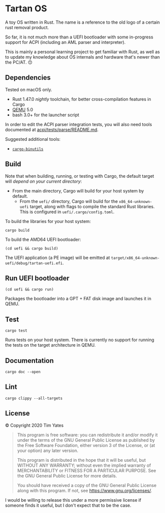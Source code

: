# Tartan OS

A toy OS written in Rust. The name is a reference to the old logo of a certain rust
removal product.

So far, it is not much more than a UEFI bootloader with some in-progress support for ACPI
(including an AML parser and interpreter).

This is mainly a personal learning project to get familiar with Rust, as well as to update
my knowledge about OS internals and hardware that's newer than the PC/AT. 🙃


## Dependencies

Tested on macOS only.

* Rust 1.47.0 _nightly_ toolchain, for better cross-compilation features in Cargo
* [QEMU](https://www.qemu.org/) 5.0
* bash 3.0+ for the launcher script

In order to edit the ACPI parser integration tests, you will also need tools documented
at [acpi/tests/parse/README.md](acpi/tests/parse/README.md).

Suggested additional tools:
  * [`cargo-binutils`](https://github.com/rust-embedded/cargo-binutils)


## Build

Note that when building, running, or testing with Cargo, the default target will *depend
on your current directory*:
  * From the main directory, Cargo will build for your host system by default.
	* From the `uefi/` directory, Cargo will build for the `x86_64-unknown-uefi` target,
	  along with flags to compile the standard Rust libraries. This is configured in
		`uefi/.cargo/config.toml`.

To build the libraries for your host system:

```
cargo build
```

To build the AMD64 UEFI bootloader:

```
(cd uefi && cargo build)
```

The UEFI application (a PE image) will be emitted at
`target/x86_64-unknown-uefi/debug/tartan-uefi.efi`.


## Run UEFI bootloader

```
(cd uefi && cargo run)
```

Packages the bootloader into a GPT + FAT disk image and launches it in QEMU.


## Test

```
cargo test
```

Runs tests on your host system. There is currently no support for running the tests on the
target architecture in QEMU.


## Documentation

```
cargo doc --open
```


## Lint

```
cargo clippy --all-targets
```


## License

© Copyright 2020 Tim Yates

> This program is free software: you can redistribute it and/or modify
> it under the terms of the GNU General Public License as published by
> the Free Software Foundation, either version 3 of the License, or
> (at your option) any later version.
>
> This program is distributed in the hope that it will be useful,
> but WITHOUT ANY WARRANTY; without even the implied warranty of
> MERCHANTABILITY or FITNESS FOR A PARTICULAR PURPOSE.  See the
> GNU General Public License for more details.
>
> You should have received a copy of the GNU General Public License
> along with this program.  If not, see <https://www.gnu.org/licenses/>.

I would be willing to release this under a more permissive license if someone finds it
useful, but I don't expect that to be the case.
